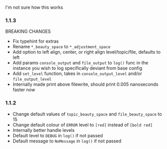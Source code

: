 I'm not sure how this works

### 1.1.3
BREAKING CHANGES
- Fix typehint for extras
- Rename `*_beauty_space` to `*_adjustment_space`
- Add option to left align, center, or right align level/topic/file, defaults to left
- Add params `console_output` and `file_output` to `log()` func in the instance you wish to log specifically deviant from base config
- Add `set_level` function, takes in `console_output_level` and/or `file_output_level`
- Internally made print above filewrite, should print 0.005 nanoseconds faster now


### 1.1.2
- Change default values of `topic_beauty_space` and `file_beauty_space` to 15
- Change default colour of `ERROR` level to `[red]` instead of `[bold red]`
- Internally better handle levels
- Default level to `DEBUG` in `log()` if not passed
- Default message to `NoMessage` in `log()` if not passed